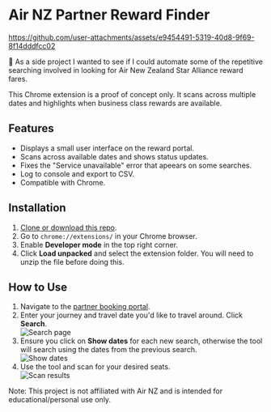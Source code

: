 # Air NZ Partner Reward Finder

https://github.com/user-attachments/assets/e9454491-5319-40d8-9f69-8f14dddfcc02

👋 As a side project I wanted to see if I could automate some of the repetitive searching involved in looking for Air New Zealand Star Alliance reward fares.

This Chrome extension is a proof of concept only. It scans across multiple dates and highlights when business class rewards are available. 

## Features
- Displays a small user interface on the reward portal.
- Scans across available dates and shows status updates.
- Fixes the "Service unavailable" error that apeears on some searches.
- Log to console and export to CSV.
- Compatible with Chrome.

## Installation
1. [Clone or download this repo](https://github.com/NPCtom/airnz-partner-reward-finder/archive/refs/heads/main.zip).
2. Go to `chrome://extensions/` in your Chrome browser.
3. Enable **Developer mode** in the top right corner.
4. Click **Load unpacked** and select the extension folder. You will need to unzip the file before doing this.

## How to Use

1. Navigate to the [partner booking portal](https://www.airnewzealand.co.nz/partner-reward-flights/search-flight).
2. Enter your journey and travel date you'd like to travel around. Click **Search**.  
   ![Search page](https://i.imgur.com/kdq1EPf.png)
3. Ensure you click on **Show dates** for each new search, otherwise the tool will search using the dates from the previous search.  
   ![Show dates](https://i.imgur.com/hMKsRrk.png)
4. Use the tool and scan for your desired seats.  
   ![Scan results](https://i.imgur.com/RuDdaGg.png)

Note: This project is not affiliated with Air NZ and is intended for educational/personal use only.
